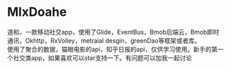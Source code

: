 # MlxDoahe
道和，一款移动社交app，使用了Glide，EventBus，Bmob后端云，Bmob即时通讯，Okhttp，RxVolley，metraial desgin，greenDao等框架或者库。<br>
使用了聚合的数据，猫眼电影的api，知乎日报的api，仅供学习使用。新手的第一个社交类app，如果喜欢可以star支持一下。有问题可以加我一起讨论<br>
